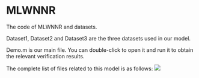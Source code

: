# MLWNNR
The code of MLWNNR and datasets. 

Dataset1, Dataset2 and Dataset3 are the three datasets used in our model.

Demo.m is our main file. You can double-click to open it and run it to obtain the relevant verification results.

The complete list of files related to this model is as follows:
![](https://github.com/Jie945/MLWNNR/edit/main/Picture/1.png)










